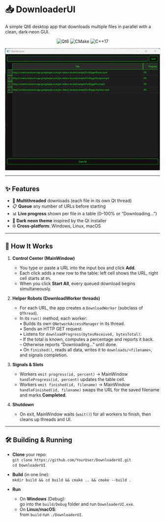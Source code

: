 # 📥 DownloaderUI

A simple Qt6 desktop app that downloads multiple files in parallel with a clean, dark‑neon GUI.

<p align="center">
  <img src="https://img.shields.io/badge/Qt-6.x-blue?logo=qt" alt="Qt6"/>
  <img src="https://img.shields.io/badge/CMake-3.16%2B-orange?logo=cmake" alt="CMake"/>
  <img src="https://img.shields.io/badge/C%2B%2B-17+-lightgrey?logo=c%2B%2B" alt="C++17"/>
</p>

<p align="center">
  <!-- after you upload assets/demo.gif -->
  <img src="assets/DownloaderUI.gif" alt="DownloaderUI Demo" width="600"/>
</p>

---

## ✨ Features

- 🚀 **Multithreaded** downloads (each file in its own Qt thread)  
- 📋 **Queue** any number of URLs before starting  
- 📊 **Live progress** shown per file in a table (0–100% or “Downloading…”)  
- 🎨 **Dark neon theme** inspired by the Qt installer  
- 🌐 **Cross‑platform**: Windows, Linux, macOS  

---

## 🤔 How It Works

1. **Control Center (MainWindow)**  
   - You type or paste a URL into the input box and click **Add**.  
   - Each click adds a new row to the table: left cell shows the URL, right cell starts at `0%`.  
   - When you click **Start All**, every queued download begins simultaneously.

2. **Helper Robots (DownloadWorker threads)**  
   - For each URL, the app creates a `DownloadWorker` (subclass of `QThread`).  
   - In its `run()` method, each worker:  
     • Builds its own `QNetworkAccessManager` in its thread.  
     • Sends an HTTP GET request.  
     • Listens for `downloadProgress(bytesReceived, bytesTotal)`:  
       – If the total is known, computes a percentage and reports it back.  
       – Otherwise reports “Downloading…” until done.  
     • On `finished()`, reads all data, writes it to `downloads/<filename>`, and signals completion.

3. **Signals & Slots**  
   - Workers `emit progress(id, percent)` → MainWindow `handleProgress(id, percent)` updates the table cell.  
   - Workers `emit finished(id, filename)` → MainWindow `handleFinished(id, filename)` swaps the URL for the saved filename and marks **Completed**.

4. **Shutdown**  
   - On exit, MainWindow waits (`wait()`) for all workers to finish, then cleans up threads and UI.

---

## 🛠️ Building & Running

- **Clone** your repo:  
  `git clone https://github.com/YourUser/DownloaderUI.git`  
  `cd DownloaderUI`

- **Build** (in one line):  
  `mkdir build && cd build && cmake .. && cmake --build .`

- **Run**  
  - On **Windows** (Debug):  
    go into the `build/Debug` folder and run `DownloaderUI.exe`.  
  - On **Linux/macOS**:  
    from `build` run `./DownloaderUI`.
